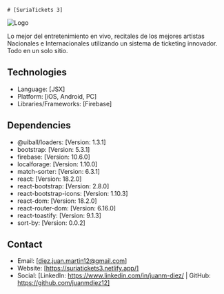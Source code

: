     # [SuriaTickets 3]

![Logo](../public/img/suria_sin_fondo.png)

Lo mejor del entretenimiento en vivo, recitales de los mejores artistas Nacionales e Internacionales utilizando un sistema de ticketing innovador. Todo en un solo sitio.

## Technologies

- Language: [JSX]
- Platform: [iOS, Android, PC]
- Libraries/Frameworks: [Firebase]

## Dependencies

- @uiball/loaders: [Version: 1.3.1]
- bootstrap: [Version: 5.3.1]
- firebase: [Version: 10.6.0]
- localforage: [Version: 1.10.0]
- match-sorter: [Version: 6.3.1]
- react: [Version: 18.2.0]
- react-bootstrap: [Version: 2.8.0]
- react-bootstrap-icons: [Version: 1.10.3]
- react-dom: [Version: 18.2.0]
- react-router-dom: [Version: 6.16.0]
- react-toastify: [Version: 9.1.3]
- sort-by: [Version: 0.0.2]

## Contact

- Email: [diez.juan.martin12@gmail.com]
- Website: [https://suriatickets3.netlify.app/]
- Social: [LinkedIn: https://www.linkedin.com/in/juanm-diez/ | GitHub: https://github.com/juanmdiez12]
